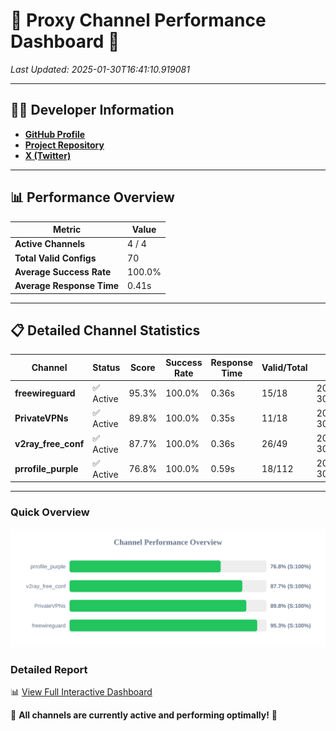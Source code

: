 # 🌟 Proxy Channel Performance Dashboard 🌟

_Last Updated: 2025-01-30T16:41:10.919081_

---

## 👩‍💻 Developer Information

- **[GitHub Profile](https://github.com/4n0nymou3)**  
- **[Project Repository](https://github.com/4n0nymou3/multi-proxy-config-fetcher)**  
- **[X (Twitter)](https://x.com/4n0nymou3)**  

---

## 📊 Performance Overview

| Metric                | Value       |
|-----------------------|-------------|
| **Active Channels**   | 4 / 4       |
| **Total Valid Configs** | 70          |
| **Average Success Rate** | 100.0%      |
| **Average Response Time** | 0.41s       |

---

## 📋 Detailed Channel Statistics

| Channel          | Status     | Score  | Success Rate | Response Time | Valid/Total | Last Success               |
|------------------|------------|--------|--------------|---------------|-------------|----------------------------|
| **freewireguard**  | ✅ Active  | 95.3%  | 100.0% | 0.36s         | 15/18       | 2025-01-30T16:41:10.917677 |
| **PrivateVPNs**  | ✅ Active  | 89.8%  | 100.0% | 0.35s         | 11/18       | 2025-01-30T16:41:10.536328 |
| **v2ray_free_conf**  | ✅ Active  | 87.7%  | 100.0% | 0.36s         | 26/49       | 2025-01-30T16:41:10.155438 |
| **prrofile_purple**  | ✅ Active  | 76.8%  | 100.0% | 0.59s         | 18/112       | 2025-01-30T16:41:09.760839 |

---

### Quick Overview
<div align="center">
  <a href="https://raw.githubusercontent.com/nullluser/NullRepo/refs/heads/main/assets/channel_stats_chart.svg">
    <img src="https://raw.githubusercontent.com/nullluser/NullRepo/refs/heads/main/assets/channel_stats_chart.svg" alt="Source Performance Statistics" width="800">
  </a>
</div>

### Detailed Report
📊 [View Full Interactive Dashboard](https://htmlpreview.github.io/?https://github.com/nullluser/NullRepo/blob/main/assets/performance_report.html)

🎉 **All channels are currently active and performing optimally!** 🎉
